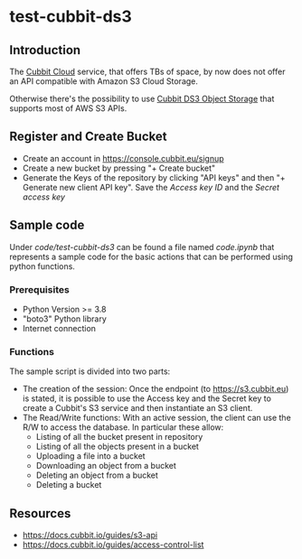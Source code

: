 # test-cubbit-ds3

## Introduction

The [Cubbit Cloud](https://web.cubbit.io/) service, that offers TBs of space, by now does not offer an API compatible with Amazon S3 Cloud Storage.

Otherwise there's the possibility to use [Cubbit DS3 Object Storage](https://console.cubbit.eu/signin) that supports most of AWS S3 APIs.

## Register and Create Bucket

* Create an account in <https://console.cubbit.eu/signup>
* Create a new bucket by pressing "+ Create bucket"
* Generate the Keys of the repository by clicking "API keys" and then "+ Generate new client API key". Save the *Access key ID* and the *Secret access key*

## Sample code

Under *code/test-cubbit-ds3* can be found a file named *code.ipynb* that represents a sample code for the basic actions that can be performed using python functions.

### Prerequisites

* Python Version >= 3.8
* "boto3" Python library
* Internet connection

### Functions

The sample script is divided into two parts:

* The creation of the session: Once the endpoint (to <https://s3.cubbit.eu>) is stated, it is possible to use the Access key and the Secret key to create a Cubbit's S3 service and then instantiate an S3 client.
* The Read/Write functions: With an active session, the client can use the R/W to access the database. In particular these allow:
  * Listing of all the bucket present in repository
  * Listing of all the objects present in a bucket
  * Uploading a file into a bucket
  * Downloading an object from a bucket
  * Deleting an object from a bucket
  * Deleting a bucket
  
## Resources

* <https://docs.cubbit.io/guides/s3-api>
* <https://docs.cubbit.io/guides/access-control-list>

<!-- EOF -->
